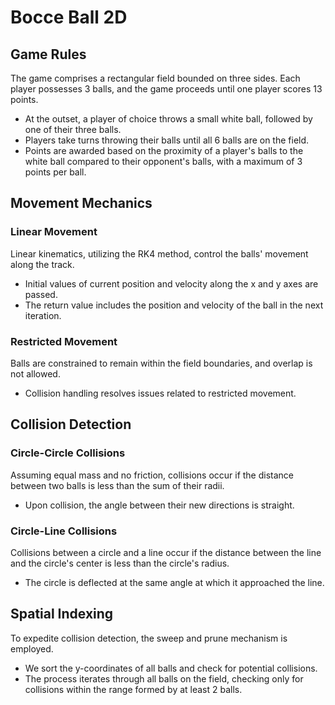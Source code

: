 # Bocce Ball 2D
## Game Rules
The game comprises a rectangular field bounded on three sides. Each player possesses 3 balls, and the game proceeds until one player scores 13 points.

- At the outset, a player of choice throws a small white ball, followed by one of their three balls. 
- Players take turns throwing their balls until all 6 balls are on the field. 
- Points are awarded based on the proximity of a player's balls to the white ball compared to their opponent's balls, with a maximum of 3 points per ball.

## Movement Mechanics

### Linear Movement
Linear kinematics, utilizing the RK4 method, control the balls' movement along the track.

- Initial values of current position and velocity along the x and y axes are passed.
- The return value includes the position and velocity of the ball in the next iteration.

### Restricted Movement
Balls are constrained to remain within the field boundaries, and overlap is not allowed. 

- Collision handling resolves issues related to restricted movement.

## Collision Detection

### Circle-Circle Collisions
Assuming equal mass and no friction, collisions occur if the distance between two balls is less than the sum of their radii.

- Upon collision, the angle between their new directions is straight.

### Circle-Line Collisions
Collisions between a circle and a line occur if the distance between the line and the circle's center is less than the circle's radius.

- The circle is deflected at the same angle at which it approached the line.

## Spatial Indexing
To expedite collision detection, the sweep and prune mechanism is employed.

- We sort the y-coordinates of all balls and check for potential collisions.
- The process iterates through all balls on the field, checking only for collisions within the range formed by at least 2 balls.
